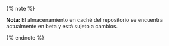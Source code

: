 {% note %}

**Nota:** El almacenamiento en caché del repositorio se encuentra actualmente en beta y está sujeto a cambios.

{% endnote %}

